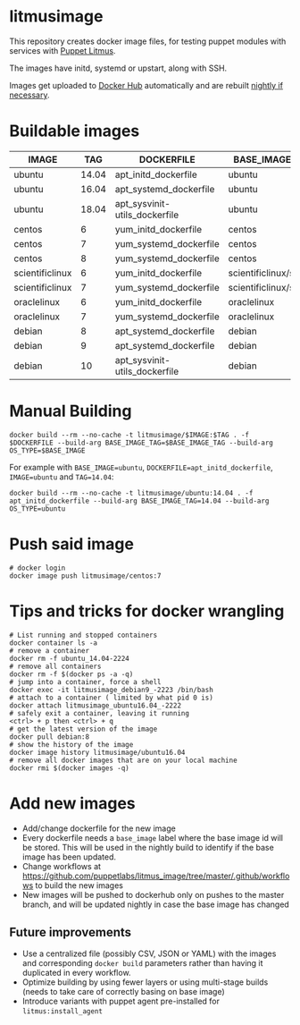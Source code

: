 # litmusimage

This repository creates docker image files, for testing puppet modules with services with [Puppet Litmus](https://github.com/puppetlabs/puppet_litmus/wiki).

The images have initd, systemd or upstart, along with SSH.

Images get uploaded to [Docker Hub](https://hub.docker.com/u/litmusimage) automatically and are rebuilt [nightly if necessary](https://github.com/puppetlabs/litmus_image/blob/master/.github/workflows/nightly.yml).

# Buildable images

| IMAGE | TAG | DOCKERFILE | BASE_IMAGE | BASE_IMAGE_TAG |
| ------| ----| -----------| -----------| ---------------|
| ubuntu | 14.04 | apt_initd_dockerfile | ubuntu | 14.04 |
| ubuntu | 16.04 | apt_systemd_dockerfile | ubuntu | 16.04 |
| ubuntu | 18.04 | apt_sysvinit-utils_dockerfile | ubuntu | 18.04 |
| centos | 6 | yum_initd_dockerfile | centos | 6 |
| centos | 7 | yum_systemd_dockerfile | centos | 7 |
| centos | 8 | yum_systemd_dockerfile | centos | 8 |
| scientificlinux | 6 | yum_initd_dockerfile | scientificlinux/sl | 6 |
| scientificlinux | 7 | yum_systemd_dockerfile | scientificlinux/sl | 7 |
| oraclelinux | 6 | yum_initd_dockerfile | oraclelinux | 6 |
| oraclelinux | 7 | yum_systemd_dockerfile | oraclelinux | 7 |
| debian | 8 | apt_systemd_dockerfile | debian | 8 |
| debian | 9 | apt_systemd_dockerfile | debian | 9 |
| debian | 10 | apt_sysvinit-utils_dockerfile | debian | 10 |

# Manual Building

```
docker build --rm --no-cache -t litmusimage/$IMAGE:$TAG . -f $DOCKERFILE --build-arg BASE_IMAGE_TAG=$BASE_IMAGE_TAG --build-arg OS_TYPE=$BASE_IMAGE
```

For example with `BASE_IMAGE=ubuntu`, `DOCKERFILE=apt_initd_dockerfile`, `IMAGE=ubuntu` and `TAG=14.04`:

```
docker build --rm --no-cache -t litmusimage/ubuntu:14.04 . -f apt_initd_dockerfile --build-arg BASE_IMAGE_TAG=14.04 --build-arg OS_TYPE=ubuntu
```

# Push said image

```
# docker login
docker image push litmusimage/centos:7
```

# Tips and tricks for docker wrangling

```
# List running and stopped containers
docker container ls -a
# remove a container
docker rm -f ubuntu_14.04-2224
# remove all containers
docker rm -f $(docker ps -a -q)
# jump into a container, force a shell
docker exec -it litmusimage_debian9_-2223 /bin/bash
# attach to a container ( limited by what pid 0 is)
docker attach litmusimage_ubuntu16.04_-2222
# safely exit a container, leaving it running
<ctrl> + p then <ctrl> + q
# get the latest version of the image
docker pull debian:8
# show the history of the image
docker image history litmusimage/ubuntu16.04
# remove all docker images that are on your local machine
docker rmi $(docker images -q)
```

# Add new images

* Add/change dockerfile for the new image
* Every dockerfile needs a `base_image` label where the base image id will be stored. This will be used in the nightly build to identify if the base image has been updated.
* Change workflows at https://github.com/puppetlabs/litmus_image/tree/master/.github/workflows to build the new images
* New images will be pushed to dockerhub only on pushes to the master branch, and will be updated nightly in case the base image has changed

## Future improvements

* Use a centralized file (possibly CSV, JSON or YAML) with the images and corresponding `docker build` parameters rather than having it duplicated in every workflow.
* Optimize building by using fewer layers or using multi-stage builds (needs to take care of correctly basing on base image)
* Introduce variants with puppet agent pre-installed for `litmus:install_agent`
